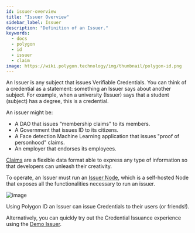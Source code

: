 ```yaml
---
id: issuer-overview
title: "Issuer Overview"
sidebar_label: Issuer
description: "Definition of an Issuer."
keywords: 
  - docs
  - polygon
  - id
  - issuer
  - claim
image: https://wiki.polygon.technology/img/thumbnail/polygon-id.png
---
```



An Issuer is any subject that issues Verifiable Credentials. You can think of a credential as a statement: something an Issuer says about another subject. For example, when a university (Issuer) says that a student (subject) has a degree, this is a credential.

An issuer might be: 

- A DAO that issues “membership claims" to its members.
- A Government that issues ID to its citizens.
- A Face detection Machine Learning application that issues "proof of personhood" claims. 
- An employer that endorses its employees.

<a href="https://docs.iden3.io/protocol/claims-structure/" target="_blank">Claims</a> are a flexible data format able to express any type of information so that developers can unleash their creativity.

To operate, an Issuer must run an [Issuer Node](https://0xpolygonid.github.io/tutorials/issuer-node/issuer-node-overview/), which is a self-hosted Node that exposes all the functionalities necessary to run an issuer.

![image](https://user-images.githubusercontent.com/64640406/227472579-e9867f92-98d7-4b2a-89ce-d641f9f041ed.png)

Using Polygon ID an Issuer can issue Credentials to their users (or friends!).

Alternatively, you can quickly try out the Credential Issuance experience using the <a href="https://0xpolygonid.github.io/tutorials/issuer/demo-issuer/" target="_blank">Demo Issuer</a>.

